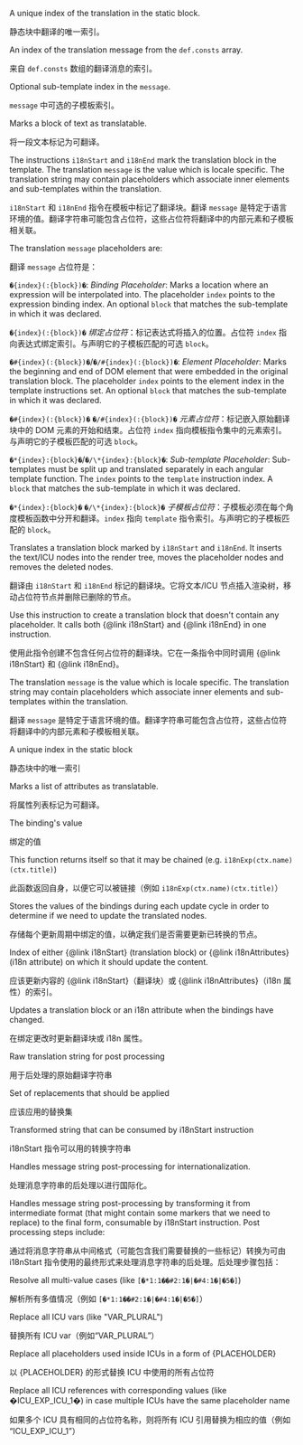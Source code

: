A unique index of the translation in the static block.

静态块中翻译的唯一索引。

An index of the translation message from the `def.consts` array.

来自 `def.consts` 数组的翻译消息的索引。

Optional sub-template index in the `message`.

`message` 中可选的子模板索引。

Marks a block of text as translatable.

将一段文本标记为可翻译。

The instructions `i18nStart` and `i18nEnd` mark the translation block in the template.
The translation `message` is the value which is locale specific. The translation string may
contain placeholders which associate inner elements and sub-templates within the translation.

`i18nStart` 和 `i18nEnd` 指令在模板中标记了翻译块。翻译 `message` 是特定于语言环境的值。翻译字符串可能包含占位符，这些占位符将翻译中的内部元素和子模板相关联。

The translation `message` placeholders are:

翻译 `message` 占位符是：

`�{index}(:{block})�`: *Binding Placeholder*: Marks a location where an expression will be
interpolated into. The placeholder `index` points to the expression binding index. An optional
`block` that matches the sub-template in which it was declared.

`�{index}(:{block})�` *绑定占位符*：标记表达式将插入的位置。占位符 `index` 指向表达式绑定索引。与声明它的子模板匹配的可选 `block`。

`�#{index}(:{block})�`/`�/#{index}(:{block})�`: *Element Placeholder*:  Marks the beginning
and end of DOM element that were embedded in the original translation block. The placeholder
`index` points to the element index in the template instructions set. An optional `block` that
matches the sub-template in which it was declared.

`�#{index}(:{block})�` `�/#{index}(:{block})�` *元素占位符*：标记嵌入原始翻译块中的 DOM 元素的开始和结束。占位符 `index` 指向模板指令集中的元素索引。与声明它的子模板匹配的可选 `block`。

`�*{index}:{block}�`/`�/\*{index}:{block}�`: *Sub-template Placeholder*: Sub-templates must be
split up and translated separately in each angular template function. The `index` points to the
`template` instruction index. A `block` that matches the sub-template in which it was declared.

`�*{index}:{block}�` `�/\*{index}:{block}�` *子模板占位符*：子模板必须在每个角度模板函数中分开和翻译。`index` 指向 `template` 指令索引。与声明它的子模板匹配的 `block`。

Translates a translation block marked by `i18nStart` and `i18nEnd`. It inserts the text/ICU nodes
into the render tree, moves the placeholder nodes and removes the deleted nodes.

翻译由 `i18nStart` 和 `i18nEnd` 标记的翻译块。它将文本/ICU
节点插入渲染树，移动占位符节点并删除已删除的节点。

Use this instruction to create a translation block that doesn't contain any placeholder.
It calls both {&commat;link i18nStart} and {&commat;link i18nEnd} in one instruction.

使用此指令创建不包含任何占位符的翻译块。它在一条指令中同时调用 {&commat;link i18nStart} 和 {&commat;link i18nEnd}。

The translation `message` is the value which is locale specific. The translation string may
contain placeholders which associate inner elements and sub-templates within the translation.

翻译 `message` 是特定于语言环境的值。翻译字符串可能包含占位符，这些占位符将翻译中的内部元素和子模板相关联。

A unique index in the static block

静态块中的唯一索引

Marks a list of attributes as translatable.

将属性列表标记为可翻译。

The binding's value

绑定的值

This function returns itself so that it may be chained
\(e.g. `i18nExp(ctx.name)(ctx.title)`\)

此函数返回自身，以便它可以被链接（例如 `i18nExp(ctx.name)(ctx.title)`）

Stores the values of the bindings during each update cycle in order to determine if we need to
update the translated nodes.

存储每个更新周期中绑定的值，以确定我们是否需要更新已转换的节点。

Index of either {&commat;link i18nStart} \(translation block\) or {&commat;link i18nAttributes}
\(i18n attribute\) on which it should update the content.

应该更新内容的 {&commat;link i18nStart}（翻译块）或 {&commat;link i18nAttributes}（i18n 属性）的索引。

Updates a translation block or an i18n attribute when the bindings have changed.

在绑定更改时更新翻译块或 i18n 属性。

Raw translation string for post processing

用于后处理的原始翻译字符串

Set of replacements that should be applied

应该应用的替换集

Transformed string that can be consumed by i18nStart instruction

i18nStart 指令可以用的转换字符串

Handles message string post-processing for internationalization.

处理消息字符串的后处理以进行国际化。

Handles message string post-processing by transforming it from intermediate
format \(that might contain some markers that we need to replace\) to the final
form, consumable by i18nStart instruction. Post processing steps include:

通过将消息字符串从中间格式（可能包含我们需要替换的一些标记）转换为可由 i18nStart
指令使用的最终形式来处理消息字符串的后处理。后处理步骤包括：

Resolve all multi-value cases \(like `[�*1:1��#2:1�|�#4:1�|�5�]`\)

解析所有多值情况（例如 `[�*1:1��#2:1�|�#4:1�|�5�]`）

Replace all ICU vars \(like "VAR_PLURAL"\)

替换所有 ICU var（例如“VAR_PLURAL”）

Replace all placeholders used inside ICUs in a form of {PLACEHOLDER}

以 {PLACEHOLDER} 的形式替换 ICU 中使用的所有占位符

Replace all ICU references with corresponding values \(like �ICU_EXP_ICU_1�\)
in case multiple ICUs have the same placeholder name

如果多个 ICU 具有相同的占位符名称，则将所有 ICU 引用替换为相应的值（例如 “ICU_EXP_ICU_1”）